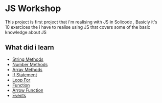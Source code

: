 
# JS Workshop

This project is first project that i'm realising with JS in Solicode ,
Basicly it's 10 exercices the i have to realise using JS that covers some 
of the basic knowledge about JS 


## What did i learn 

 - [String Methods](https://www.w3schools.com/js/js_string_methods.asp)
 - [Number Methods](https://www.w3schools.com/js/js_number_methods.asp)
 - [Array Methods](https://www.w3schools.com/js/js_array_methods.asp)
 - [If Statement](https://www.w3schools.com/js/js_if_else.asp)
 - [Loop For](https://www.w3schools.com/js/js_loop_for.asp)
 - [Function](https://www.w3schools.com/js/js_functions.asp)
 - [Arrow Function](https://www.w3schools.com/js/js_arrow_function.asp)
 - [Events](https://www.w3schools.com/js/js_events.asp)
 

